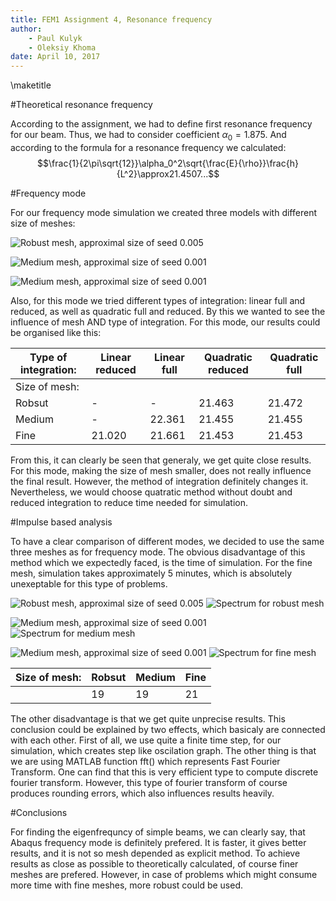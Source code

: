```yaml
---
title: FEM1 Assignment 4, Resonance frequency
author:
    - Paul Kulyk
    - Oleksiy Khoma
date: April 10, 2017
---
```


\maketitle

#Theoretical resonance frequency

According to the assignment, we had to define first resonance frequency for our beam. Thus, we had to consider coefficient $\alpha_0=1.875.$
And according to the formula for a resonance frequency we calculated:
$$\frac{1}{2\pi\sqrt{12}}\alpha_0^2\sqrt{\frac{E}{\rho}}\frac{h}{L^2}\approx21.4507...$$

#Frequency mode

For our frequency mode simulation we created three models with different size of meshes:

![Robust mesh, approximal size of seed 0.005](\fem1_assignment4\Results\quad_full_robust_mesh.png)

![Medium mesh, approximal size of seed 0.001](\fem1_assignment4\Results\quad_full_medium_mesh.png)

![Medium mesh, approximal size of seed 0.001](\fem1_assignment4\Results\quad_full_medium_mesh.png)

Also, for this mode we tried different types of integration: linear full and reduced, as well as quadratic full and reduced.
By this we wanted to see the influence of mesh AND type of integration.
For this mode, our results could be organised like this:

|Type of integration:|Linear reduced|Linear full|Quadratic reduced|Quadratic full|
|----|----|----|----|----|
|Size of mesh:| | | | |
|Robsut| - | - |21.463|21.472|
|Medium| - |22.361|21.455|21.455|
|Fine|21.020|21.661|21.453|21.453|

From this, it can clearly be seen that generaly, we get quite close results. For this mode, making the size of mesh smaller, does not really influence the final result.
However, the method of integration definitely changes it. Nevertheless, we would choose quatratic method without doubt and reduced integration to reduce time needed for simulation.


#Impulse based analysis

To  have a clear comparison of different modes, we decided to use the same three meshes as for frequency mode.
The obvious disadvantage of this method which we expectedly faced, is the time of simulation.
For the fine mesh, simulation takes approximately 5 minutes, which is absolutely unexeptable for this type of problems.

![Robust mesh, approximal size of seed 0.005](\fem1_assignment4\Results\explicit_linear_robust_mesh.png) ![Spectrum for robust mesh](\fem1_assignment4\Results\explicit_linear_robust.jpg)

![Medium mesh, approximal size of seed 0.001](\fem1_assignment4\Results\explicit_medium_mesh.png) ![Spectrum for medium mesh](\fem1_assignment4\Results\explicit_linear_medium.jpg)

![Medium mesh, approximal size of seed 0.001](\fem1_assignment4\Results\explicit_medium_mesh.png) ![Spectrum for fine mesh](\fem1_assignment4\Results\explicit_linear_fine.jpg)


|Size of mesh:|Robsut|Medium|Fine|
|----|----|----|----|
| |19|19|21|

The other disadvantage is that we get quite unprecise results.
This conclusion could be explained by two effects, which basicaly are connected with each other. 
First of all, we use quite a finite time step, for our simulation, which creates step like oscilation graph. 
The other thing is that we are using MATLAB function fft() which represents Fast Fourier Transform. 
One can find that this is very efficient type to compute discrete fourier transform. 
However, this type of fourier transform of course produces rounding errors, which also influences results heavily.


#Conclusions

For finding the eigenfrequncy of simple beams, we can clearly say, that Abaqus frequency mode is definitely prefered.
It is faster, it gives better results, and it is not so mesh depended as explicit method.
To achieve results as close as possible to theoretically calculated, of course finer meshes are prefered.
However, in case of problems which might consume more time with fine meshes, more robust could be used.